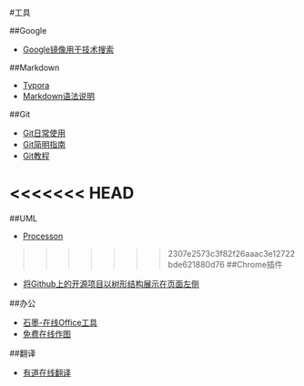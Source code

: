 #工具

##Google
* [Google镜像用于技术搜索](http://www.itechzero.com/google-mirror-sites-collect.html)

##Markdown
* [Typora](http://www.typora.io/)
* [Markdown语法说明](http://wowubuntu.com/markdown/)

##Git
* [Git日常使用](https://github.com/peterluo/LearningPythonDiary/blob/master/1.How%20to%20use%20git.md)
* [Git简明指南](http://rogerdudler.github.io/git-guide/index.zh.html)
* [Git教程](http://www.liaoxuefeng.com/wiki/0013739516305929606dd18361248578c67b8067c8c017b000)

<<<<<<< HEAD
=======
##UML
* [Processon](https://www.processon.com/)

>>>>>>> 2307e2573c3f82f26aaac3e12722bde621880d76
##Chrome插件
* [将Github上的开源项目以树形结构展示在页面左侧](https://github.com/buunguyen/octotree)

##办公
* [石墨-在线Office工具](https://shimo.im/)
* [免费在线作图](https://www.processon.com/)


##翻译
* [有道在线翻译](http://fanyi.youdao.com/)
